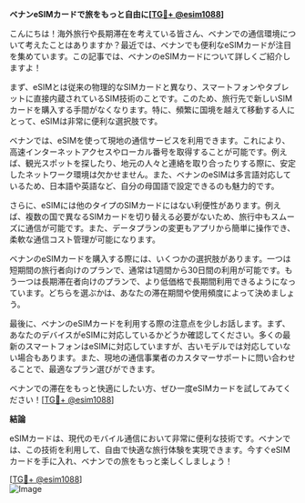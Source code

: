 **ベナンeSIMカードで旅をもっと自由に[[TG💪+ @esim1088](https://t.me/s/esim1088)]**

こんにちは！海外旅行や長期滞在を考えている皆さん、ベナンでの通信環境について考えたことはありますか？最近では、ベナンでも便利なeSIMカードが注目を集めています。この記事では、ベナンのeSIMカードについて詳しくご紹介しますよ！

まず、eSIMとは従来の物理的なSIMカードと異なり、スマートフォンやタブレットに直接内蔵されているSIM技術のことです。このため、旅行先で新しいSIMカードを購入する手間がなくなります。特に、頻繁に国境を越えて移動する人にとって、eSIMは非常に便利な選択肢です。

ベナンでは、eSIMを使って現地の通信サービスを利用できます。これにより、高速インターネットアクセスやローカル番号を取得することが可能です。例えば、観光スポットを探したり、地元の人々と連絡を取り合ったりする際に、安定したネットワーク環境は欠かせません。また、ベナンのeSIMは多言語対応しているため、日本語や英語など、自分の母国語で設定できるのも魅力的です。

さらに、eSIMには他のタイプのSIMカードにはない利便性があります。例えば、複数の国で異なるSIMカードを切り替える必要がないため、旅行中もスムーズに通信が可能です。また、データプランの変更もアプリから簡単に操作でき、柔軟な通信コスト管理が可能になります。

ベナンのeSIMカードを購入する際には、いくつかの選択肢があります。一つは短期間の旅行者向けのプランで、通常は1週間から30日間の利用が可能です。もう一つは長期滞在者向けのプランで、より低価格で長期間利用できるようになっています。どちらを選ぶかは、あなたの滞在期間や使用頻度によって決めましょう。

最後に、ベナンのeSIMカードを利用する際の注意点を少しお話します。まず、あなたのデバイスがeSIMに対応しているかどうか確認してください。多くの最新のスマートフォンはeSIMに対応していますが、古いモデルでは対応していない場合もあります。また、現地の通信事業者のカスタマーサポートに問い合わせることで、最適なプラン選びができます。

ベナンでの滞在をもっと快適にしたい方、ぜひ一度eSIMカードを試してみてください！[[TG💪+ @esim1088](https://t.me/s/esim1088)]

**結論**

eSIMカードは、現代のモバイル通信において非常に便利な技術です。ベナンでは、この技術を利用して、自由で快適な旅行体験を実現できます。今すぐeSIMカードを手に入れ、ベナンでの旅をもっと楽しくしましょう！

[[TG💪+ @esim1088](https://t.me/s/esim1088)]  
![Image](https://i.postimg.cc/Y0z9fWf4/image.png)